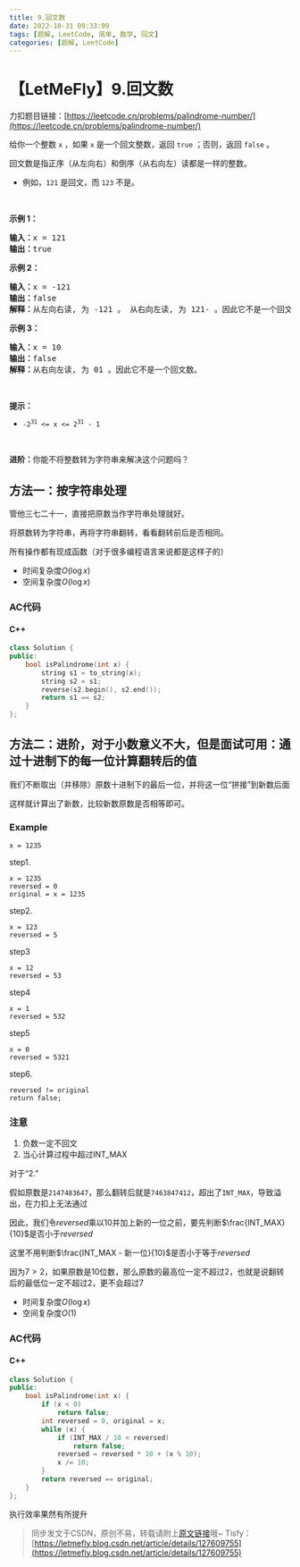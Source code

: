 ```yaml
---
title: 9.回文数
date: 2022-10-31 09:33:09
tags: [题解, LeetCode, 简单, 数学, 回文]
categories: [题解, LeetCode]
---
```


# 【LetMeFly】9.回文数

力扣题目链接：[https://leetcode.cn/problems/palindrome-number/](https://leetcode.cn/problems/palindrome-number/)

<p>给你一个整数 <code>x</code> ，如果 <code>x</code> 是一个回文整数，返回 <code>true</code> ；否则，返回 <code>false</code> 。</p>

<p>回文数是指正序（从左向右）和倒序（从右向左）读都是一样的整数。</p>

<ul>
	<li>例如，<code>121</code> 是回文，而 <code>123</code> 不是。</li>
</ul>

<p>&nbsp;</p>

<p><strong>示例 1：</strong></p>

<pre>
<strong>输入：</strong>x = 121
<strong>输出：</strong>true
</pre>

<p><strong>示例&nbsp;2：</strong></p>

<pre>
<strong>输入：</strong>x = -121
<strong>输出：</strong>false
<strong>解释：</strong>从左向右读, 为 -121 。 从右向左读, 为 121- 。因此它不是一个回文数。
</pre>

<p><strong>示例 3：</strong></p>

<pre>
<strong>输入：</strong>x = 10
<strong>输出：</strong>false
<strong>解释：</strong>从右向左读, 为 01 。因此它不是一个回文数。
</pre>

<p>&nbsp;</p>

<p><strong>提示：</strong></p>

<ul>
	<li><code>-2<sup>31</sup>&nbsp;&lt;= x &lt;= 2<sup>31</sup>&nbsp;- 1</code></li>
</ul>

<p>&nbsp;</p>

<p><strong>进阶：</strong>你能不将整数转为字符串来解决这个问题吗？</p>


    
## 方法一：按字符串处理

管他三七二十一，直接把原数当作字符串处理就好。

将原数转为字符串，再将字符串翻转，看看翻转前后是否相同。

所有操作都有现成函数（对于很多编程语言来说都是这样子的）

+ 时间复杂度$O(\log x)$
+ 空间复杂度$O(\log x)$

### AC代码

#### C++

```cpp
class Solution {
public:
    bool isPalindrome(int x) {
        string s1 = to_string(x);
        string s2 = s1;
        reverse(s2.begin(), s2.end());
        return s1 == s2;
    }
};
```

## 方法二：进阶，对于小数意义不大，但是面试可用：通过十进制下的每一位计算翻转后的值

我们不断取出（并移除）原数十进制下的最后一位，并将这一位“拼接”到新数后面

这样就计算出了新数，比较新数原数是否相等即可。

### Example

```
x = 1235
```

step1.

```
x = 1235
reversed = 0
original = x = 1235
```

step2.

```
x = 123
reversed = 5
```

step3

```
x = 12
reversed = 53
```

step4

```
x = 1
reversed = 532
```

step5

```
x = 0
reversed = 5321
```

step6.

```
reversed != original
return false;
```

### 注意

1. 负数一定不回文
2. 当心计算过程中超过INT_MAX

对于“2.”

假如原数是```2147483647```，那么翻转后就是```7463847412```，超出了```INT_MAX```，导致溢出，在力扣上无法通过

因此，我们令$reversed$乘以$10$并加上新的一位之前，要先判断$\frac{INT_MAX}{10}$是否小于$reversed$

这里不用判断$\frac{INT_MAX - 新一位}{10}$是否小于等于$reversed$

因为$7>2$，如果原数是$10$位数，那么原数的最高位一定不超过$2$，也就是说翻转后的最低位一定不超过$2$，更不会超过$7$

+ 时间复杂度$O(\log x)$
+ 空间复杂度$O(1)$

### AC代码

#### C++

```cpp
class Solution {
public:
    bool isPalindrome(int x) {
        if (x < 0)
            return false;
        int reversed = 0, original = x;
        while (x) {
            if (INT_MAX / 10 < reversed)
                return false;
            reversed = reversed * 10 + (x % 10);
            x /= 10;
        }
        return reversed == original;
    }
};
```

执行效率果然有所提升

> 同步发文于CSDN，原创不易，转载请附上[原文链接](https://blog.letmefly.xyz/2022/10/31/LeetCode%200009.%E5%9B%9E%E6%96%87%E6%95%B0/)哦~
> Tisfy：[https://letmefly.blog.csdn.net/article/details/127609755](https://letmefly.blog.csdn.net/article/details/127609755)
